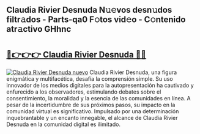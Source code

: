 ## Claudia Rivier Desnuda N𝚞𝚎vos desn𝚞dos filtr𝚊dos - Parts-qa0 F𝚘tos vid𝚎o - C𝚘ntenido atr𝚊ctivo GHhnc

# <h2><a href="http://mb0xpn5.tromn.icu/?c=Claudia+Rivier+Desnuda">🔗👉👉👉 Claudia Rivier Desnuda 🔗🔗</a></h2>

[![Claudia Rivier Desnuda nuevo](https://i.imgur.com/pEAQMta.gif)](http://mb0xpn5.tromn.icu/?c=Claudia+Rivier+Desnuda)
Claudia Rivier Desnuda, una figura enigmática y multifacética, desafía la comprensión simple. Su uso innovador de los medios digitales para la autopresentación ha cautivado y enfurecido a los observadores, estimulando debates sobre el consentimiento, la moralidad y la esencia de las comunidades en línea. A pesar de la incertidumbre de sus próximos pasos, su impacto en la comunidad virtual es significativo. Impulsado por una determinación inquebrantable y un encanto innegable, el alcance de Claudia Rivier Desnuda en la comunidad digital es ilimitado.

